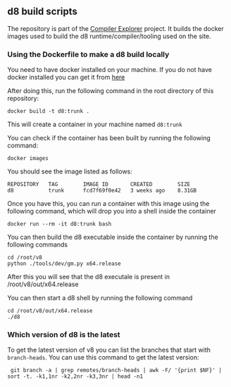 ## d8 build scripts

The repository is part of the [Compiler Explorer](https://godbolt.org/) project. It builds
the docker images used to build the d8 runtime/compiler/tooling used on the site.

### Using the Dockerfile to make a d8 build locally

You need to have docker installed on your machine. If you do not have docker installed you can
get it from [here](https://docs.docker.com/engine/install/)

After doing this, run the following command in the root directory of this repository:

```
docker build -t d8:trunk .
```
This will create a container in your machine named `d8:trunk`

You can check if the container has been built by running the following command:
```
docker images
```
You should see the image listed as follows:
```
REPOSITORY   TAG        IMAGE ID       CREATED        SIZE
d8           trunk      fcd7f69f0e42   3 weeks ago    8.31GB
```

Once you have this, you can run a container with this image using the following command, which
will drop you into a shell inside the container
```
docker run --rm -it d8:trunk bash
```

You can then build the d8 executable inside the container by running the following commands
```
cd /root/v8
python ./tools/dev/gm.py x64.release
```

After this you will see that the d8 executale is present in /root/v8/out/x64.release

You can then start a d8 shell by running the following command

```
cd /root/v8/out/x64.release
./d8
```

### Which version of d8 is the latest
To get the latest version of v8 you can list the branches that start with `branch-heads`. You can use this command to get the latest version:
```
 git branch -a | grep remotes/branch-heads | awk -F/ '{print $NF}' | sort -t. -k1,1nr -k2,2nr -k3,3nr | head -n1
```
